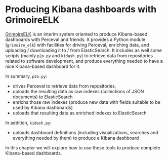 # Producing Kibana dashboards with GrimoireELK

[GrimoireELK](http://github.com/grimoirelab/GrimoireELK) is an interim system oriented to produce Kibana-based dashboards with Perceval and friends. It provides a Python module (`grimoire_elk`) with facilities for driving Perceval, enriching data, and uploading / downloading it to / from ElasticSearch. It includes as well some scripts (mainly `p2o.py` and `kidash.py`) to retrieve data from repositories related to software development, and produce everything needed to have a nice Kibana-based dashboard for it.

In summary, `p2o.py`:

* drives Perceval to retrieve data from repositories,
* uploads the resulting data as raw indexes (collections of JSON documents) to ElasticSearch
* enrichs those raw indexes (produce new data with fields suitable to be used by Kibana dashboards)
* uploads that resulting data as enriched indexes to ElasticSearch

In addition, `kidash.py`:

* uploads dashboard definitions (including visualizations, searches and everything needed by them) to produce a Kibana dashboard

In this chapter we will explore how to use these tools to produce complete Kibana-based dashboards.




